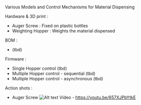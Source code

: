 Various Models and Control Mechanisms for Material Dispensing

Hardware & 3D print :
* Auger Screw : Fixed on plastic bottles
* Weighting Hopper : Weights the material dispensed

BOM :
* (tbd)

Firmware : 
* Single Hopper control (tbd)
* Multiple Hopper control - sequential (tbd)
* Multiple Hopper control - asynchronous (tbd)


Action shots : 
* Auger Screw
    ![Alt text](http://i.imgur.com/5ZW0FXu.jpg)
    Video - https://youtu.be/657XJPbYtkE


